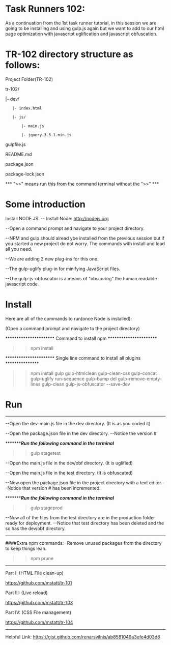 # Task Runners 102:

As a continuation from the 1st task runner tutorial, in this session we are going to be installing and using gulp.js again but we want to add to our html page optimization with javascript uglification and javascript obfuscation.

# TR-102 directory structure as follows:
Project Folder(TR-102)

tr-102/

   |- dev/
   
       |- index.html
       
       |- js/
       
           |- main.js
           
           |- jquery-3.3.1.min.js
      
gulpfile.js

README.md

package.json

package-lock.json


*** ">>" means run this from the command terminal without the ">>" ***

# Some introduction
Install NODE.JS:
-- Install Node:
http://nodejs.org

--Open a command prompt and navigate to your project directory.

--NPM and gulp should alread ybe installed from the previous session but if you started a new project do not worry. The commands with install and load all you need.

--We are adding 2 new plug-ins for this one.

--The gulp-uglify plug-in for minifying JavaScript files.

--The gulp-js-obfuscator is a means of "obscuring" the human readable javascript code.

# Install
Here are all of the commands to run(once Node is installed):

(Open a command prompt and navigate to the project directory)

********************** Command to install npm **********************
>>npm install

********************** Single line command to install all plugins ***************
>>npm install gulp gulp-htmlclean gulp-clean-css gulp-concat gulp-uglify run-sequence gulp-bump del gulp-remove-empty-lines gulp-clean gulp-js-obfuscator --save-dev


# Run
************************************************

--Open the dev-main.js file in the dev directory. (It is as you coded it)

--Open the package.json file in the dev directory.
--Notice the version #


**********************Run the following command in the terminal***************
>>gulp stagetest


--Open the main.js file in the dev/obf directory. (It is uglified)

--Open the main.js file in the test directory. (It is obfuscated)

--Now open the package.json file in the project directory with a text editor.
--Notice that version # has been incremented.

**********************Run the following command in the terminal***************
>>gulp stageprod

--Now all of the files from the test directory are in the production folder ready for deployment.
--Notice that test directory has been deleted and the so has the dev/obf directory.

************************************************
####Extra npm commands:
-Remove unused packages from the directory to keep things lean.

>>npm prune

************************************************
Part I: (HTML File clean-up)

https://github.com/mstatt/tr-101

Part III: (Live reload)

https://github.com/mstatt/tr-103

Part IV: (CSS File management)

https://github.com/mstatt/tr-104

************************************************
Helpful Link:
https://gist.github.com/renarsvilnis/ab8581049a3efe4d03d8
